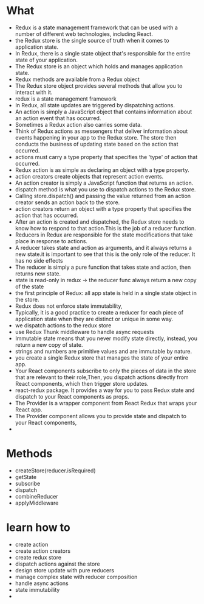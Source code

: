 # What
- Redux is a state management framework that can be used with a number of different web technologies, including React.
- the Redux store is the single source of truth when it comes to application state.
- In Redux, there is a single state object that's responsible for the entire state of your application.
- The Redux store is an object which holds and manages application state. 
- Redux methods are available from a Redux object
- The Redux store object provides several methods that allow you to interact with it.
- redux is a state management framework
- In Redux, all state updates are triggered by dispatching actions.
- An action is simply a JavaScript object that contains information about an action event that has occurred. 
-  Sometimes a Redux action also carries some data. 
-  Think of Redux actions as messengers that deliver information about events happening in your app to the Redux store. The store then conducts the business of updating state based on the action that occurred.
-  actions must carry a type property that specifies the 'type' of action that occurred.
- Redux action is as simple as declaring an object with a type property.
- action creators create objects that represent action events.
-  An action creator is simply a JavaScript function that returns an action. 
-  dispatch method is what you use to dispatch actions to the Redux store.
-  Calling store.dispatch() and passing the value returned from an action creator sends an action back to the store.
- action creators return an object with a type property that specifies the action that has occurred. 
- After an action is created and dispatched, the Redux store needs to know how to respond to that action.This is the job of a reducer function.
- Reducers in Redux are responsible for the state modifications that take place in response to actions.
- A reducer takes state and action as arguments, and it always returns a new state.it is important to see that this is the only role of the reducer. It has no side effects
-  The reducer is simply a pure function that takes state and action, then returns new state.
-  state is read-only in redux -> the reducer func always return a new copy of the state
-  the first principle of Redux: all app state is held in a single state object in the store.
-  Redux does not enforce state immutability,
-  Typically, it is a good practice to create a reducer for each piece of application state when they are distinct or unique in some way. 
-  we dispatch actions to the redux store
- use Redux Thunk middleware to handle async requests
- Immutable state means that you never modify state directly, instead, you return a new copy of state.
- strings and numbers are primitive values and are immutable by nature.
- you create a single Redux store that manages the state of your entire app.
- Your React components subscribe to only the pieces of data in the store that are relevant to their role,Then, you dispatch actions directly from React components, which then trigger store updates.
- react-redux package. It provides a way for you to pass Redux state and dispatch to your React components as props.
- The Provider is a wrapper component from React Redux that wraps your React app.
- The Provider component allows you to provide state and dispatch to your React components, 
- 






# Methods
- createStore(reducer.isRequired)
- getState
- subscribe
- dispatch
- combineReducer
- applyMiddleware


# learn how to
- create action
- create action creators
- create redux store
- dispatch actions against the store
- design store update with pure reducers
- manage complex state with reducer composition
- handle async actions
- state immutability
- 
